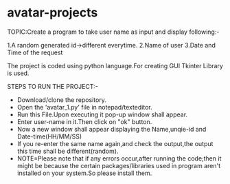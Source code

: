 # avatar-projects
TOPIC:Create a program to take user name as input and display following:-

  1.A random generated id->different everytime.
  2.Name of user
  3.Date and Time of the request

The project is coded using python language.For creating GUI Tkinter Library is used.

STEPS TO RUN THE PROJECT:-
  * Download/clone the repository.
  * Open the 'avatar_1.py' file in notepad/texteditor.
  * Run this File.Upon executing it pop-up window shall appear.
  * Enter user-name in it.Then click on "ok" button.
  * Now a new window shall appear displaying the Name,unqie-id and Date-time(HH/MM/SS)
  * If you re-enter the same name again,and check the output,the output this time shall be different(random).
  * NOTE=Please note that if any errors occur,after running the code;then it might be because the certain packages/libraries used in program aren't installed on your system.So please install them.
  
